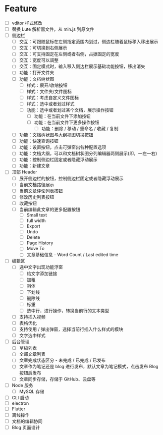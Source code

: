 # Feature

* [ ] vditor 样式修改
* [ ] 替换 Lute 解析器文件，从 min.js 到原文件
* [ ] 侧边栏
    * [ ] 交互：可跟随鼠标在左侧指定范围内划过，侧边栏随着鼠标移入移出展示
    * [ ] 交互：可切换到右侧展示
    * [ ] 交互：可支持固定在左侧或者右侧，占据固定的宽度
    * [ ] 交互：宽度可以调整
    * [ ] 交互：固定模式时，输入移入侧边栏展示基础功能按钮，移出消失
    * [ ] 功能：打开文件夹
    * [ ] 功能：文档树状图
        * [ ] 样式：展开/收缩按钮
        * [ ] 样式：文件夹/文件图标
        * [ ] 样式：考虑自定义文件图标
        * [ ] 样式：选中或者划过样式
        * [ ] 功能：选中或者划过某个文档，展示操作按钮
            * [ ] 功能：在当前文件下添加按钮
            * [ ] 功能：在当前文件下更多操作按钮
                * [ ] 功能：删除 / 移动 / 重命名 / 收藏 / 复制
    * [ ] 功能：文档树状图与大纲视图切换按钮
    * [ ] 功能：快速查询按钮
    * [ ] 功能：设置按钮，点击可弹窗出各种配置选项
    * [ ] 功能：文档大纲，可以和文档树状图分列编辑器两侧展示(即，一左一右)
    * [ ] 功能：控制侧边栏固定或者隐藏浮动展示
    * [ ] 功能：新建文章
* [ ] 顶部 Header
    * [ ] 展开侧边栏的按钮，控制侧边栏固定或者隐藏浮动展示
    * [ ] 当前文档路径展示
    * [ ] 当前文章评论列表按钮
    * [ ] 修改历史列表按钮
    * [ ] 收藏按钮
    * [ ] 当前编辑此文章的更多配置按钮
        * [ ] Small text
        * [ ] full width
        * [ ] Export
        * [ ] Undo
        * [ ] Delete
        * [ ] Page History
        * [ ] Move To
        * [ ] 文章基础信息 - Word Count / Last edited time
* [ ] 编辑区
    * [ ] 选中文字出现功能浮窗
        * [ ] 给文字添加链接
        * [ ] 加粗
        * [ ] 斜体
        * [ ] 下划线
        * [ ] 删除线
        * [ ] 标重
        * [ ] 选中行，进行操作，转换当前行的文本类型
    * [ ] 支持插入视频
    * [ ] 表格优化
    * [ ] 支持使用 / 弹出弹窗，选择当前行插入什么样式的模块
    * [ ] 文字选中样式
* [ ] 后台管理
    * [ ] 草稿列表
    * [ ] 全部文章列表
    * [ ] 文章完成状态区分 - 未完成 / 已完成 / 已发布
    * [ ] 文章作为笔记还是 blog 进行发布，默认文章为笔记模式，点击发布 Blog 按钮后发布
    * [ ] 文章同步存储，存储于 GitHub、云盘等
* [ ] Node 服务
    * [ ] MySQL 存储
* [ ] CLI 启动
* [ ] electron
* [ ] Flutter
* [ ] 离线操作
* [ ] 文档的编辑协同
* [ ] Blog 页面设计
